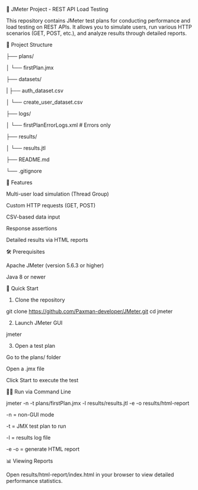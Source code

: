 🧪 JMeter Project - REST API Load Testing

This repository contains JMeter test plans for conducting performance and load testing on REST APIs. It allows you to simulate users, run various HTTP scenarios (GET, POST, etc.), and analyze results through detailed reports.

📁 Project Structure

├── plans/

│   └── firstPlan.jmx

├── datasets/

|   ├── auth_dataset.csv

│   └── create_user_dataset.csv

├── logs/

│   └── firstPlanErrorLogs.xml # Errors only

├── results/

│   └── results.jtl

├── README.md

└── .gitignore

🚀 Features

Multi-user load simulation (Thread Group)

Custom HTTP requests (GET, POST)

CSV-based data input

Response assertions

Detailed results via HTML reports

🛠 Prerequisites

Apache JMeter (version 5.6.3 or higher)

Java 8 or newer

🧭 Quick Start

1. Clone the repository

git clone https://github.com/Paxman-developer/JMeter.git
cd jmeter

2. Launch JMeter GUI

jmeter

3. Open a test plan

Go to the plans/ folder

Open a .jmx file

Click Start to execute the test

🧑‍💻 Run via Command Line

jmeter -n -t plans/firstPlan.jmx -l results/results.jtl -e -o results/html-report

-n = non-GUI mode

-t = JMX test plan to run

-l = results log file

-e -o = generate HTML report

📊 Viewing Reports

Open results/html-report/index.html in your browser to view detailed performance statistics.

